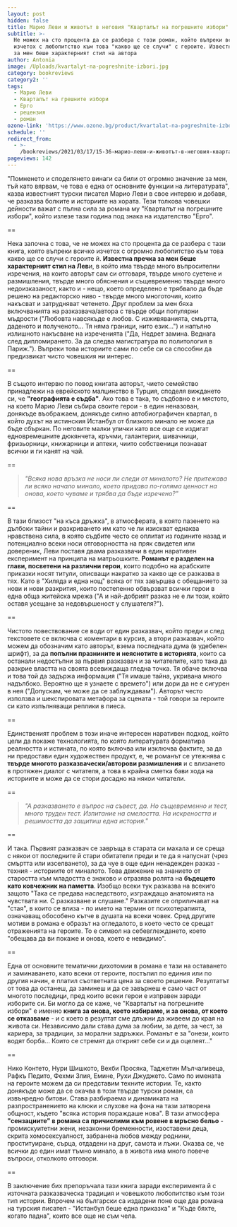 ```yaml
---
layout: post
hidden: false
title: Марио Леви и животът в неговия "Kварталът на погрешните избори"
subtitle: >-
  Не можех на сто процента да се разбера с този роман, който въпреки всичко
  изчетох с любопитство към това "какво ще се случи" с героите. Известна пречка
  за мен беше характерният стил на автора
author: Antonia
image: /Uploads/kvartalyt-na-pogreshnite-izbori.jpg
category: bookreviews
category2: ''
tags:
  - Марио Леви
  - Кварталът на грешните избори
  - Ерго
  - рецензия
  - роман
ozone-link: 'https://www.ozone.bg/product/kvartalat-na-pogreshnite-izbori/'
schedule: ''
redirect_from:
  - >-
    /bookreviews/2021/03/17/15-36-марио-леви-и-животът-в-неговия-квартал-на-грешните-избори
pageviews: 142
---
```

"Помненето и споделянето винаги са били от огромно значение за мен, тъй като вярвам, че това е една от основните функции на литературата", казва известният турски писател Марио Леви в свое интервю и добавя, че разказва болките и историите на хората. Тези толкова човешки дейности важат с пълна сила за романа му "Кварталът на погрешните избори", който излезе тази година под знака на издателство "Ерго". 

\==

Нека започна с това, че не можех на сто процента да се разбера с тази книга, която въпреки всичко изчетох с огромно любопитство към това какво ще се случи с героите й. **Известна пречка за мен беше характерният стил на Лев**и, в който има твърде много въпросителни изречения, на които авторът сам си отговаря, твърде много суетене и размишления, твърде много обяснения и същевременно твърде много недоизказаност, както и - нещо, което определено е трябвало да бъде решено на редакторско ниво - твърде много многоточия, които накъсват и затрудняват четенето. Друг проблем за мен бяха включванията на разказвача/автора с твърде общи популярни мъдрости ("Любовта навсякъде е любов. С изживяванията, смъртта, даденото и полученото… Тя няма граници, нито език…") и напълно излишното накъсване на изреченията ("Да, Недрет замина. Веднага след дипломирането. За да следва магистратура по политология в Париж."). Въпреки това историите сами по себе си са способни да предизвикат чисто човешкия ни интерес. 

\==

В същото интервю по повод книгата авторът, чието семейство принадлежи на еврейското малцинство в Турция, споделя виждането си, че **"географията е съдба"**. Ако това е така, то съдбовно е и мястото, на което Марио Леви събира своите герои - в един неназован, донякъде въображаем, донякъде силно автобиографичен квартал, в който духът на истинския Истанбул от близкото минало не може да бъде сбъркан. По неговите малки улички като все още се издигат едновремешните дюкянчета, кръчми, галантерии, шивачници, фризьорници, книжарници и аптеки, чиито собственици познават всички и ги канят на чай.  

\==

> *"Всяка нова връзка не носи ли следи от миналото? Не притежава ли всяко начало минало, което придава по-голяма ценност на онова, което чуваме и трябва да бъде изречено?"*

\==

В тази близост "на къса дръжка", в атмосферата, в която пазенето на дълбоки тайни и разкриването им като че ли изискват еднаква нравствена сила, в която съдбите често се оплитат из годините назад и потенциално всеки носи отговорността на пряк свидетел или довереник, Леви поставя двама разказвачи в един наративен експеримент на принципа на матрьошките. **Романът е разделен на глави, посветени на различни герои**, които подобно на арабските приказки носят титули, описващи накратко за какво ще се разказва в тях. Като в "Хиляда и една нощ" всяка от тях завършва с обещанието за нови и нови разкрития, които постепенно обвързват всички герои в една обща житейска мрежа ("А и най-добрият разказ не е ли този, който оставя усещане за недовършеност у слушателя?"). 

\==

Чистото повествование се води от един разказвач, който преди и след текстовете се включва с коментари в курсив, а втори разказвач, който можем да обозначим като авторът, взема последната дума (в удебелен шрифт), за да **попълни празнините и неяснотите в историята**, които са останали недостъпни за първия разказвач и за читателите, като така да разкрие властта на своята всевиждаща гледна точка. Тя обаче включва и това той да задържа информация ("Тя имаше тайна, укривана много надълбоко. Вероятно ще я узнаете с времето") или дори да не е сигурен в нея ("Допускам, че може да се заблуждавам"). Авторът често използва и шекспировата метафора за сцената - той говори за героите си като изпълняващи реплики в пиеса.

\==

Единственият проблем в този иначе интересен наративен подход, който цели да покаже технологията, по която литературата форматира реалността и истината, по която включва или изключва фактите, за да ни предостави един художествен продукт, е, че романът се утежнява с **твърде многото разказвачески/авторови размишления** и с влизането в протяжен диалог с читателя, а това в крайна сметка бави хода на историите и може да се стори досадно на някои читатели. 

\==

> *"А разказването е въпрос на съвест, да. Но същевременно и тест, много труден тест. Изпитание на смелостта. На искреността и решимостта да защитиш една история."* 

\==

И така. Първият разказвач се завръща в старата си махала и се среща с някои от последните й стари обитатели преди и те да я напуснат (чрез смъртта или изселването), за да чуе в още един ненадежден разказ - техния - историите от миналото. Това движение на знанието от старостта към младостта е знаково и отразява ролята на **бъдещето като ковчежник на паметта**. Изобщо всеки тук разказва на всекиго защото "Така се предава наследството, изграждащо анатомията на чувствата ни. С разказване и слушане." Разказите се оприличават на "стая", в които се влиза - по името на термин от психотерапията, означаващ обособено кътче в душата на всеки човек. Сред другите мотиви в романа е образът на огледалото, в което често се срещат отраженията на героите. То е символ на себевглеждането, което "обещава да ви покаже и онова, което е невидимо". 

\==

Една от основните тематични дихотомии в романа е тази на оставането и заминаването, като всеки от героите, постъпил по единия или по другия начин, е платил съответната цена за своето решение. Резултатът от това да останеш, да заминеш и да се завърнеш е само част от многото последици, пред които всеки герои е изправен заради изборите си. Би могло да се каже, че "Кварталът на погрешните избори" е именно **книга за онова, което избираме, и за онова, от което се отказваме** - и с което в резултат сме длъжни да живеем до края на живота си. Независимо дали става дума за любим, за дете, за чест, за кариера, за традиции, за морални задръжки. Романът е за "онези, които водят борба… Които се стремят да открият себе си и да оцелеят…"

\==

Нико Контето, Нури Шишкото, Вехби Просяка, Таджетин Мълчаливеца, Рафкъ Педито, Фехми Злия, Емине, Рухи Джуджето. Само по имената на героите можем да си представим техните истории. Те, както донякъде може да се окачва в този твърде турски роман, са извънредно битови. Става разбираема и динамиката на разпространението на клюки и слухове на фона на тази затворена общност, където "всяка история пораждаше нова". В тази атмосфера **"сензациите" в романа са причислими към ровене в мръсно бельо** - промискуитетни жени, незаконни бременности, изоставени деца, скрита хомосексуалност, забранена любов между роднини, проституиране, сърца, отдадени на друг, самота и лъжи. Оказва се, че всички до един имат тъмно минало, а в живота има много повече въпроси, отколкото отговори.

\==

В заключение бих препоръчала тази книга заради експеримента й с източната разказваческа традиция и човешкото любопитство към този тип истории. Впрочем на български са издадени поне още два романа на турския писател - "Истанбул беше една приказка" и "Къде бяхте, когато падна", които все още не съм чела.